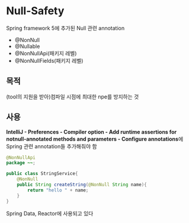 # Null-Safety

Spring framework 5에 추가된 Null 관련 annotation

* @NonNull
* @Nullable
* @NonNullApi(패키지 레벨)
* @NonNullFields(패키지 레벨)

## 목적

(tool의 지원을 받아)컴파일 시점에 최대한 npe를 방지하는 것

## 사용

**IntelliJ - Preferences - Compiler option - Add runtime assertions for notnull-annotated methods and parameters - Configure annotations**에 Spring 관련 annotation들 추가해줘야 함

```java
@NonNullApi
package ~~;

public class StringService{
    @NonNull
    public String createString(@NonNull String name){
        return "hello " + name;
    }
}
```

Spring Data, Reactor에 사용되고 있다